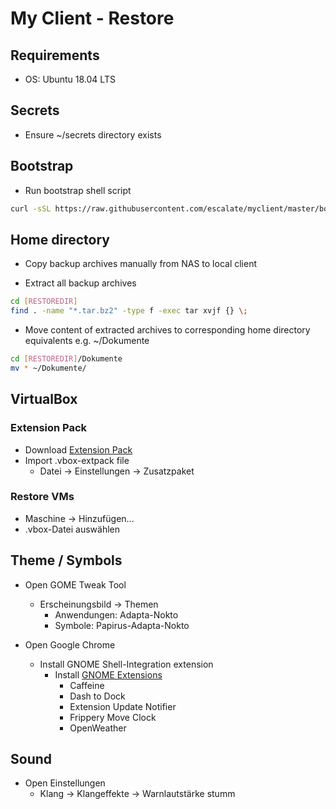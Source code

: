 # My Client - Restore

## Requirements

* OS: Ubuntu 18.04 LTS

## Secrets

* Ensure ~/secrets directory exists

## Bootstrap

* Run bootstrap shell script
```bash
curl -sSL https://raw.githubusercontent.com/escalate/myclient/master/bootstrap.sh | bash
```

## Home directory

* Copy backup archives manually from NAS to local client

* Extract all backup archives
```bash
cd [RESTOREDIR]
find . -name "*.tar.bz2" -type f -exec tar xvjf {} \;
```

* Move content of extracted archives to corresponding home directory equivalents e.g. ~/Dokumente
```bash
cd [RESTOREDIR]/Dokumente
mv * ~/Dokumente/
```

## VirtualBox

### Extension Pack

* Download [Extension Pack](https://www.virtualbox.org/wiki/Downloads)
* Import .vbox-extpack file
  * Datei -> Einstellungen -> Zusatzpaket

### Restore VMs

* Maschine -> Hinzufügen...
* .vbox-Datei auswählen

## Theme / Symbols

* Open GOME Tweak Tool
  * Erscheinungsbild -> Themen
    * Anwendungen: Adapta-Nokto
    * Symbole: Papirus-Adapta-Nokto

* Open Google Chrome
  * Install GNOME Shell-Integration extension
    * Install [GNOME Extensions](https://extensions.gnome.org)
      * Caffeine
      * Dash to Dock
      * Extension Update Notifier
      * Frippery Move Clock
      * OpenWeather

## Sound

* Open Einstellungen
  * Klang -> Klangeffekte -> Warnlautstärke stumm
